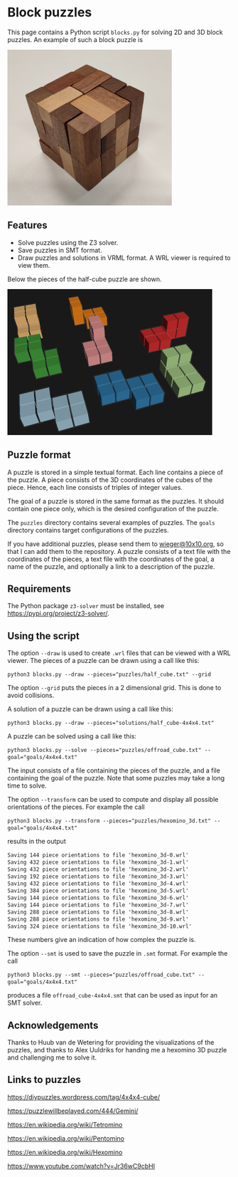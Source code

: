 # Block puzzles

This page contains a Python script `blocks.py` for solving 2D and 3D 
block puzzles. An example of such a block puzzle is 

![](images/blocks.jpg)

## Features

* Solve puzzles using the Z3 solver.
* Save puzzles in SMT format.
* Draw puzzles and solutions in VRML format. A WRL viewer is required to view them.

Below the pieces of the half-cube puzzle are shown.

![](images/half_cube.png)

## Puzzle format

A puzzle is stored in a simple textual format. Each line contains a
piece of the puzzle. A piece consists of the 3D coordinates of the cubes
of the piece. Hence, each line consists of triples of integer values.

The goal of a puzzle is stored in the same format as the puzzles. It should
contain one piece only, which is the desired configuration of the puzzle. 

The `puzzles` directory contains several examples of puzzles.
The `goals` directory contains target configurations of the puzzles.

If you have additional puzzles, please send them to [wieger@10x10.org](mailto:wieger@10x10.org),
so that I can add them to the repository. A puzzle consists of
a text file with the coordinates of the pieces, a text file with
the coordinates of the goal, a name of the puzzle, and optionally a
link to a description of the puzzle.

## Requirements

The Python package `z3-solver` must be installed, see https://pypi.org/project/z3-solver/.

## Using the script

The option `--draw` is used to create `.wrl` files that can be viewed
with a WRL viewer. The pieces of a puzzle can be drawn using a call like this:
```
python3 blocks.py --draw --pieces="puzzles/half_cube.txt" --grid
```
The option `--grid` puts the pieces in a 2 dimensional grid. This 
is done to avoid collisions.

A solution of a puzzle can be drawn using a call like this:
```
python3 blocks.py --draw --pieces="solutions/half_cube-4x4x4.txt"
```

A puzzle can be solved using a call like this:
```
python3 blocks.py --solve --pieces="puzzles/offroad_cube.txt" --goal="goals/4x4x4.txt"
```
The input consists of a file containing the pieces of the puzzle, and a
file containing the goal of the puzzle. Note that some puzzles may take a long time to
solve.

The option `--transform` can be used to compute and display all possible
orientations of the pieces. For example the call
```
python3 blocks.py --transform --pieces="puzzles/hexomino_3d.txt" --goal="goals/4x4x4.txt"
```
results in the output
```
Saving 144 piece orientations to file 'hexomino_3d-0.wrl'
Saving 432 piece orientations to file 'hexomino_3d-1.wrl'
Saving 432 piece orientations to file 'hexomino_3d-2.wrl'
Saving 192 piece orientations to file 'hexomino_3d-3.wrl'
Saving 432 piece orientations to file 'hexomino_3d-4.wrl'
Saving 384 piece orientations to file 'hexomino_3d-5.wrl'
Saving 144 piece orientations to file 'hexomino_3d-6.wrl'
Saving 144 piece orientations to file 'hexomino_3d-7.wrl'
Saving 288 piece orientations to file 'hexomino_3d-8.wrl'
Saving 288 piece orientations to file 'hexomino_3d-9.wrl'
Saving 324 piece orientations to file 'hexomino_3d-10.wrl'
```
These numbers give an indication of how complex the puzzle is.

The option `--smt` is used to save the puzzle in `.smt` format. For
example the call
```
python3 blocks.py --smt --pieces="puzzles/offroad_cube.txt" --goal="goals/4x4x4.txt"
```
produces a file `offroad_cube-4x4x4.smt` that can be used as input for an
SMT solver.

## Acknowledgements

Thanks to Huub van de Wetering for providing the visualizations of the
puzzles, and thanks to Alex Uuldriks for handing me a hexomino 3D puzzle
and challenging me to solve it.

## Links to puzzles

https://diypuzzles.wordpress.com/tag/4x4x4-cube/

https://puzzlewillbeplayed.com/444/Gemini/

https://en.wikipedia.org/wiki/Tetromino

https://en.wikipedia.org/wiki/Pentomino

https://en.wikipedia.org/wiki/Hexomino

https://www.youtube.com/watch?v=Jr36wC9cbHI
